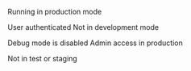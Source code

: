 Running in production mode

User authenticated
Not in development mode

Debug mode is disabled
Admin access in production

Not in test or staging